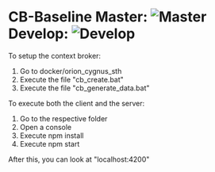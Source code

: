 # CB-Baseline Master: ![Master](https://github.com/calbapon/CB-Baseline/workflows/Docker%20Image%20CI/badge.svg) Develop: ![Develop](https://github.com/calbapon/CB-Baseline/workflows/Docker%20Image%20CI/badge.svg?branch=develop)

To setup the context broker:

1. Go to docker/orion_cygnus_sth
2. Execute the file "cb_create.bat"
3. Execute the file "cb_generate_data.bat"

To execute both the client and the server:

1. Go to the respective folder
2. Open a console
3. Execute npm install
4. Execute npm start

After this, you can look at "localhost:4200"
